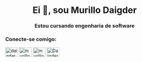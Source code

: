 
<h1 align="center">Ei 👋, sou Murillo Daigder</h1>
<h3 align="center">Estou cursando engenharia de software</h3>

<h3 align="left">Conecte-se comigo:</h3 >
<p align="left">
<a href="https://twitter.com/daigder" target="blank"><img align="center" src="https://raw.githubusercontent.com/ rahuldkjain/github-profile-readme-generator/master/src/images/icons/Social/twitter.svg" alt="daigder" height="30" width="40" /></a> <a href=
" https://fb.com/murillo daigder" target="blank"><img align="center" src="https://raw.githubusercontent.com/rahuldkjain/github-profile-readme-generator/master/src/images/icons/Social/facebook.svg" alt="murillo daigder" height="30" width="40" /></a>
<a href="https://instagram.com/murillodaigder" target="blank"><img align="center" src="https://raw.githubusercontent.com/rahuldkjain/github-profile-readme-generator /master/src/images/icons/Social/instagram.svg" alt="murillodaigder" height="30" width="40" /></a>
<a href="https://discord.gg/Daigder #1914" target="blank"><img align="center" src="https://raw.githubusercontent.com/rahuldkjain/github-profile-readme-generator/master/src/images/icons/Social/discord .svg" alt="Daigder#1914" height="30" width="40" /></a>
</p>

